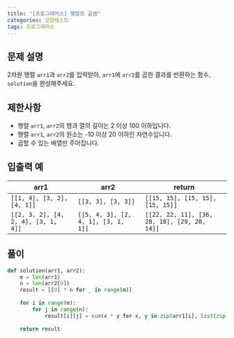 ```yaml
---
title: "[프로그래머스] 행렬의 곱셈"
categories: 코딩테스트
tags: 프로그래머스
---
```


## 문제 설명

2차원 행렬 `arr1`과 `arr2`를 입력받아, `arr1`에 `arr2`를 곱한 결과를 반환하는 함수, `solution`을 완성해주세요.

## 제한사항

- 행렬 `arr1`, `arr2`의 행과 열의 길이는 2 이상 100 이하입니다.
- 행렬 `arr1`, `arr2`의 원소는 -10 이상 20 이하인 자연수입니다.
- 곱할 수 있는 배열만 주어집니다.

## 입출력 예

|arr1|arr2|return|
|----|----|------|
|`[[1, 4], [3, 2], [4, 1]]`|`[[3, 3], [3, 3]]`|`[[15, 15], [15, 15], [15, 15]]`|
|`[[2, 3, 2], [4, 2, 4], [3, 1, 4]]`|`[[5, 4, 3], [2, 4, 1], [3, 1, 1]]`|`[[22, 22, 11], [36, 28, 18], [29, 20, 14]]`|


## 풀이

```python
def solution(arr1, arr2):
    m = len(arr1)
    n = len(arr2[0])
    result = [[0] * n for _ in range(m)]
    
    for i in range(m):
        for j in range(n):     
            result[i][j] = sum(x * y for x, y in zip(arr1[i], list(zip(*arr2))[j]))
            
    return result
```